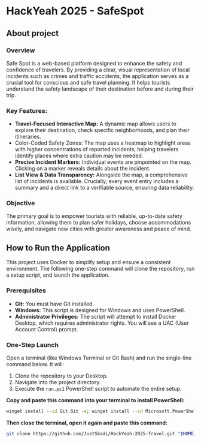 # HackYeah 2025 - SafeSpot

## About project

### Overview
Safe Spot is a web-based platform designed to enhance the safety and confidence of travelers. By providing a clear, visual representation of local incidents such as crimes and traffic accidents, the application serves as a crucial tool for conscious and safe travel planning. It helps tourists understand the safety landscape of their destination before and during their trip.

### Key Features:

- **Travel-Focused Interactive Map:** A dynamic map allows users to explore their destination, check specific neighborhoods, and plan their itineraries.
- Color-Coded Safety Zones: The map uses a heatmap to highlight areas with higher concentrations of reported incidents, helping travelers identify places where extra caution may be needed.
- **Precise Incident Markers:** Individual events are pinpointed on the map. Clicking on a marker reveals details about the incident.
- **List View & Data Transparency:** Alongside the map, a comprehensive list of incidents is available. Crucially, every event entry includes a summary and a direct link to a verifiable source, ensuring data reliability.

### Objective
The primary goal is to empower tourists with reliable, up-to-date safety information, allowing them to plan safer holidays, choose accommodations wisely, and navigate new cities with greater awareness and peace of mind.

## How to Run the Application

This project uses Docker to simplify setup and ensure a consistent environment. The following one-step command will clone the repository, run a setup script, and launch the application.

### Prerequisites

*   **Git:** You must have Git installed.
*   **Windows:** This script is designed for Windows and uses PowerShell.
*   **Administrator Privileges:** The script will attempt to install Docker Desktop, which requires administrator rights. You will see a UAC (User Account Control) prompt.

### One-Step Launch

Open a terminal (like Windows Terminal or Git Bash) and run the single-line command below. It will:
1.  Clone the repository to your Desktop.
2.  Navigate into the project directory.
3. Execute the `run.ps1` PowerShell script to automate the entire setup.

**Copy and paste this command into your terminal to install PowerShell:**
```bash
winget install --id Git.Git -e; winget install --id Microsoft.PowerShell -e
```
**Then close the terminal, open it again and paste this command:**
```bash
git clone https://github.com/JustSkadi/HackYeah-2025-Travel.git "$HOME/Desktop/HackYeah-2025-Travel" && cd "$HOME/Desktop/HackYeah-2025-Travel" && pwsh -ExecutionPolicy Bypass -File ./run.ps1
```
